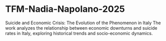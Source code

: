# TFM-Nadia-Napolano-2025
Suicide and Economic Crisis: The Evolution of the Phenomenon in Italy
The work analyzes the relationship between economic downturns and suicide rates in Italy, exploring historical trends and socio-economic dynamics.
